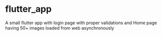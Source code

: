 # flutter_app
A small flutter app with login page with proper validations and Home page having 50+ images loaded from web asynchronously
